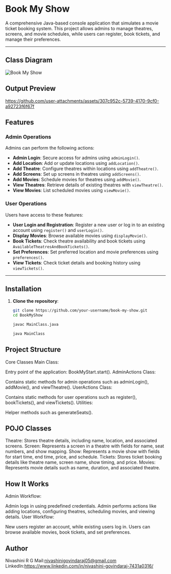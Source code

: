 
# Book My Show 

A comprehensive Java-based console application that simulates a movie ticket booking system. This project allows admins to manage theatres, screens, and movie schedules, while users can register, book tickets, and manage their preferences.

---

## Class Diagram

![Book My Show](https://github.com/user-attachments/assets/efdb0edd-8e20-4c8c-9f3f-818e711c2647)

## Output Preview

https://github.com/user-attachments/assets/307c952c-5739-4170-9cf0-a92723f6f67f

## Features

### Admin Operations
Admins can perform the following actions:
- **Admin Login**: Secure access for admins using `adminLogin()`.
- **Add Location**: Add or update locations using `addLocation()`.
- **Add Theatre**: Configure theatres within locations using `addTheatre()`.
- **Add Screens**: Set up screens in theatres using `addScreens()`.
- **Add Movies**: Schedule movies for theatres using `addMovie()`.
- **View Theatres**: Retrieve details of existing theatres with `viewTheatre()`.
- **View Movies**: List scheduled movies using `viewMovie()`.

### User Operations
Users have access to these features:
- **User Login and Registration**: Register a new user or log in to an existing account using `register()` and `userLogin()`.
- **Display Movies**: Browse available movies using `displayMovie()`.
- **Book Tickets**: Check theatre availability and book tickets using `AvailableTheatresAndBookTickets()`.
- **Set Preferences**: Set preferred location and movie preferences using `preferences()`.
- **View Tickets**: Check ticket details and booking history using `viewTickets()`.

---

## Installation

1. **Clone the repository**:
   ```bash
   git clone https://github.com/your-username/book-my-show.git
   cd BookMyShow
   ```
    ```bash
   javac MainClass.java
    ```
    ```bash
   java MainClass
    ```


## Project Structure
Core Classes
Main Class:

Entry point of the application: BookMyStart.start().
AdminActions Class:

Contains static methods for admin operations such as adminLogin(), addMovie(), and viewTheatre().
UserActions Class:

Contains static methods for user operations such as register(), bookTickets(), and viewTickets().
Utilities:

Helper methods such as generateSeats().



## POJO Classes
Theatre: Stores theatre details, including name, location, and associated screens.
Screen: Represents a screen in a theatre with fields for name, seat numbers, and show mapping.
Show: Represents a movie show with fields for start time, end time, price, and schedule.
Tickets: Stores ticket booking details like theatre name, screen name, show timing, and price.
Movies: Represents movie details such as name, duration, and associated theatre.


## How It Works
Admin Workflow:

Admin logs in using predefined credentials.
Admin performs actions like adding locations, configuring theatres, scheduling movies, and viewing details.
User Workflow:

New users register an account, while existing users log in.
Users can browse available movies, book tickets, and set preferences.


## Author

Nivashini R G
Mail:nivashinigovindaraj05@gmail.com
LinkedIn:https://www.linkedin.com/in/nivashini-govindaraj-7431a0316/
